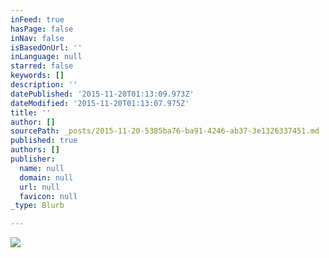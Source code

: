 ```yaml
---
inFeed: true
hasPage: false
inNav: false
isBasedOnUrl: ''
inLanguage: null
starred: false
keywords: []
description: ''
datePublished: '2015-11-20T01:13:09.973Z'
dateModified: '2015-11-20T01:13:07.975Z'
title: ''
author: []
sourcePath: _posts/2015-11-20-5385ba76-ba91-4246-ab37-3e1326337451.md
published: true
authors: []
publisher:
  name: null
  domain: null
  url: null
  favicon: null
_type: Blurb

---
```

![](https://the-grid-user-content.s3-us-west-2.amazonaws.com/6294ba7b-9883-44c3-ae2f-700aca4403d2.jpg)